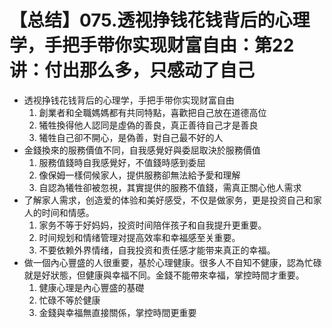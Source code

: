 # 【总结】075.透视挣钱花钱背后的心理学，手把手带你实现财富自由：第22讲：付出那么多，只感动了自己

-   透视挣钱花钱背后的心理学，手把手带你实现财富自由
    1.  創業者和全職媽媽都有共同特點，喜歡把自己放在道德高位
    2.  犧牲換得他人認同是虛偽的善良，真正善待自己才是善良
    3.  犧牲自己卻不開心，是偽善，對自己最不好的人
-   金錢換來的服務價值不同，自我感覺好與委屈取決於服務價值
    1.  服務值錢時自我感覺好，不值錢時感到委屈
    2.  像保姆一樣伺候家人，提供服務卻無法給予愛和理解
    3.  自認為犧牲卻被忽視，其實提供的服務不值錢，需真正關心他人需求
-   了解家人需求，创造爱的体验和美好感受，不仅是做家务，更是投资自己和家人的时间和情感。
    1.  家务不等于好妈妈，投资时间陪伴孩子和自我提升更重要。
    2.  时间规划和情绪管理对提高效率和幸福感至关重要。
    3.  不要依赖外界情绪，自我投资和责任感才能带来真正的幸福。
-   做一個內心豐盛的人很重要，基於心理健康。很多人不自知不健康，認為忙碌就是好狀態，但健康與幸福不同。金錢不能帶來幸福，掌控時間才重要。
    1.  健康心理是內心豐盛的基礎
    2.  忙碌不等於健康
    3.  金錢與幸福無直接關係，掌控時間更重要